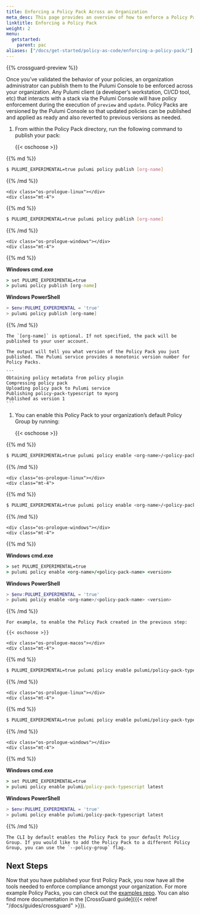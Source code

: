 ```yaml
---
title: Enforcing a Policy Pack Across an Organization
meta_desc: This page provides an overview of how to enforce a Policy Pack across an organization.
linktitle: Enforcing a Policy Pack
weight: 2
menu:
  getstarted:
    parent: pac
aliases: ["/docs/get-started/policy-as-code/enforcing-a-policy-pack/"]
---
```

{{% crossguard-preview %}}

Once you’ve validated the behavior of your policies, an organization administrator can publish them to the Pulumi Console to be enforced across your organization. Any Pulumi client (a developer’s workstation, CI/CD tool, etc) that interacts with a stack via the Pulumi Console will have policy enforcement during the execution of `preview` and `update`. Policy Packs are versioned by the Pulumi Console so that updated policies can be published and applied as ready and also reverted to previous versions as needed.

<!-- markdownlint-disable ul -->
1. From within the Policy Pack directory, run the following command to publish your pack:

    {{< oschoose >}}

    <div class="os-prologue-macos"></div>
    <div class="mt-4">
{{% md %}}
<!-- markdownlint-enable ul -->

```sh
$ PULUMI_EXPERIMENTAL=true pulumi policy publish [org-name]
```

{{% /md %}}
    </div>

    <div class="os-prologue-linux"></div>
    <div class="mt-4">
{{% md %}}

```sh
$ PULUMI_EXPERIMENTAL=true pulumi policy publish [org-name]
```

{{% /md %}}
    </div>

    <div class="os-prologue-windows"></div>
    <div class="mt-4">
{{% md %}}

<!-- markdownlint-disable emphasis -->
**Windows cmd.exe**
<!-- markdownlint-enable emphasis -->

```bat
> set PULUMI_EXPERIMENTAL=true
> pulumi policy publish [org-name]
```

<!-- markdownlint-disable emphasis -->
**Windows PowerShell**
<!-- markdownlint-enable emphasis -->

```powershell
> $env:PULUMI_EXPERIMENTAL = 'true'
> pulumi policy publish [org-name]
```

{{% /md %}}
    </div>

    The `[org-name]` is optional. If not specified, the pack will be published to your user account.

    The output will tell you what version of the Policy Pack you just published. The Pulumi service provides a monotonic version number for Policy Packs.

    ```
    Obtaining policy metadata from policy plugin
    Compressing policy pack
    Uploading policy pack to Pulumi service
    Publishing policy-pack-typescript to myorg
    Published as version 1
    ```

<!-- markdownlint-disable ul -->
1. You can enable this Policy Pack to your organization’s default Policy Group by running:

    {{< oschoose >}}

    <div class="os-prologue-macos"></div>
    <div class="mt-4">
{{% md %}}
<!-- markdownlint-enable ul -->

```sh
$ PULUMI_EXPERIMENTAL=true pulumi policy enable <org-name>/<policy-pack-name> <version>
```

{{% /md %}}
    </div>

    <div class="os-prologue-linux"></div>
    <div class="mt-4">
{{% md %}}

```sh
$ PULUMI_EXPERIMENTAL=true pulumi policy enable <org-name>/<policy-pack-name> <version>
```

{{% /md %}}
    </div>

    <div class="os-prologue-windows"></div>
    <div class="mt-4">
{{% md %}}

<!-- markdownlint-disable emphasis -->
**Windows cmd.exe**
<!-- markdownlint-enable emphasis -->

```bat
> set PULUMI_EXPERIMENTAL=true
> pulumi policy enable <org-name>/<policy-pack-name> <version>
```

<!-- markdownlint-disable emphasis -->
**Windows PowerShell**
<!-- markdownlint-enable emphasis -->

```powershell
> $env:PULUMI_EXPERIMENTAL = 'true'
> pulumi policy enable <org-name>/<policy-pack-name> <version>
```

{{% /md %}}
    </div>

    For example, to enable the Policy Pack created in the previous step:

    {{< oschoose >}}

    <div class="os-prologue-macos"></div>
    <div class="mt-4">
{{% md %}}

```sh
$ PULUMI_EXPERIMENTAL=true pulumi policy enable pulumi/policy-pack-typescript latest
```

{{% /md %}}
    </div>

    <div class="os-prologue-linux"></div>
    <div class="mt-4">
{{% md %}}

```sh
$ PULUMI_EXPERIMENTAL=true pulumi policy enable pulumi/policy-pack-typescript latest
```

{{% /md %}}
    </div>

    <div class="os-prologue-windows"></div>
    <div class="mt-4">
{{% md %}}

<!-- markdownlint-disable emphasis -->
**Windows cmd.exe**
<!-- markdownlint-enable emphasis -->

```bat
> set PULUMI_EXPERIMENTAL=true
> pulumi policy enable pulumi/policy-pack-typescript latest
```

<!-- markdownlint-disable emphasis -->
**Windows PowerShell**
<!-- markdownlint-enable emphasis -->

```powershell
> $env:PULUMI_EXPERIMENTAL = 'true'
> pulumi policy enable pulumi/policy-pack-typescript latest
```

{{% /md %}}
    </div>

    The CLI by default enables the Policy Pack to your default Policy Group. If you would like to add the Policy Pack to a different Policy Group, you can use the `--policy-group` flag.

## Next Steps

Now that you have published your first Policy Pack, you now have all the tools needed to enforce compliance amongst your organization. For more example Policy Packs, you can check out the [examples repo](https://github.com/pulumi/examples/tree/master/policy-packs). You can also find more documentation in the [CrossGuard guide]({{< relref "/docs/guides/crossguard" >}}).
